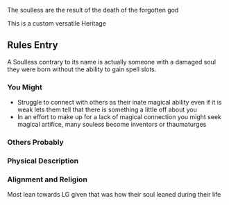 The soulless are the result of the death of the forgotten god

This is a custom versatile Heritage
## Rules Entry
A Soulless contrary to its name is actually someone with a damaged soul they were born without the ability to gain spell slots.
### You Might
- Struggle to connect with others as their inate magical ability even if it is weak lets them tell that there is something a little off about you
- In an effort to make up for a lack of magical connection you might seek magical artifice, many souless become inventors or thaumaturges
### Others Probably

### Physical Description

### Alignment and Religion
Most lean towards LG given that was how their soul leaned during their life

